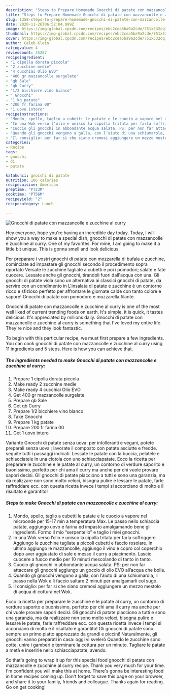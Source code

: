```yaml
---
description: "Steps to Prepare Homemade Gnocchi di patate con mazzancolle e zucchine al curry"
title: "Steps to Prepare Homemade Gnocchi di patate con mazzancolle e zucchine al curry"
slug: 1358-steps-to-prepare-homemade-gnocchi-di-patate-con-mazzancolle-e-zucchine-al-curry
date: 2020-11-26T06:52:04.999Z
image: https://img-global.cpcdn.com/recipes/ebc2cea5ba9a2cde/751x532cq70/gnocchi-di-patate-con-mazzancolle-e-zucchine-al-curry-recipe-main-photo.jpg
thumbnail: https://img-global.cpcdn.com/recipes/ebc2cea5ba9a2cde/751x532cq70/gnocchi-di-patate-con-mazzancolle-e-zucchine-al-curry-recipe-main-photo.jpg
cover: https://img-global.cpcdn.com/recipes/ebc2cea5ba9a2cde/751x532cq70/gnocchi-di-patate-con-mazzancolle-e-zucchine-al-curry-recipe-main-photo.jpg
author: Caleb Klein
ratingvalue: 4
reviewcount: 35287
recipeingredient:
- "1 cipolla dorata piccola"
- "2 zucchine medie"
- "4 cucchiai Olio EVO"
- "400 gr mazzancolle surgelate"
- "qb Sale"
- "qb Curry"
- "1/2 bicchiere vino bianco"
- " Gnocchi"
- "1 kg patate"
- "200 fr farina 00"
- "1 uovo intero"
recipeinstructions:
- "Mondo, spello, taglio a cubetti le patate e le cuocio a vapore nel microonde per 15-17 min a temperatura Max. Le passo nello schiaccia patate, aggiungo uovo e farina ed impasto amalgamando bene gli ingredienti. Formo il mio “serpentello” e taglio i miei gnocchi."
- "In una Wok verso l’olio e unisco la cipolla tritata per farla soffriggere. Aggiungo le zucchine tagliate a piccoli cubetti e faccio rosolare. In ultimo aggiungo le mazzancolle, aggiungo il vino e copro col coperchio dopo aver aggiustato di sale e messo il curry a piacimento. Lascio cuocere a fuoco medio per 10 minuti mescolando di tanto in tanto."
- "Cuocio gli gnocchi in abbondante acqua salata. PS: per non far attaccare gli gnocchi aggiungo un goccio di olio EVO all’acqua che bolle."
- "Quando gli gnocchi vengono a galla, con l’aiuto di una schiumarola, li passo nella Wok e li faccio saltare 2 minuti per amalgamarli col sugo."
- "Il consiglio: per far sì che siano cremosi aggiungere un mezzo mestolo di acqua di cottura nel Wok."
categories:
- Recipe
tags:
- gnocchi
- di
- patate

katakunci: gnocchi di patate 
nutrition: 106 calories
recipecuisine: American
preptime: "PT23M"
cooktime: "PT56M"
recipeyield: "2"
recipecategory: Lunch

---
```



![Gnocchi di patate con mazzancolle e zucchine al curry](https://img-global.cpcdn.com/recipes/ebc2cea5ba9a2cde/751x532cq70/gnocchi-di-patate-con-mazzancolle-e-zucchine-al-curry-recipe-main-photo.jpg)

Hey everyone, hope you're having an incredible day today. Today, I will show you a way to make a special dish, gnocchi di patate con mazzancolle e zucchine al curry. One of my favorites. For mine, I am going to make it a little bit unique. This is gonna smell and look delicious.

Per preparare i vostri gnocchi di patate con mozzarella di bufala e zucchine, cominciate ad impastare gli gnocchi secondo il procedimento sopra riportato Versate le zucchine tagliate a cubetti e poi i pomodori; salate e fate cuocere. Lessate anche gli gnocchi, tirandoli fuori dall&#39;acqua con una. Gli gnocchi di patate viola sono un alternativa ai classici gnocchi di patate, da servire con un condimento in L&#39;insalata di patate e zucchine è un contorno ricco e sfizioso perfetto per affrontare le giornate calde con tanto colore e sapore! Gnocchi di patate con pomodoro e mozzarella filante.

Gnocchi di patate con mazzancolle e zucchine al curry is one of the most well liked of current trending foods on earth. It's simple, it is quick, it tastes delicious. It's appreciated by millions daily. Gnocchi di patate con mazzancolle e zucchine al curry is something that I've loved my entire life. They're nice and they look fantastic.


To begin with this particular recipe, we must first prepare a few ingredients. You can cook gnocchi di patate con mazzancolle e zucchine al curry using 11 ingredients and 5 steps. Here is how you can achieve that.

<!--inarticleads1-->

##### The ingredients needed to make Gnocchi di patate con mazzancolle e zucchine al curry:

1. Prepare 1 cipolla dorata piccola
1. Make ready 2 zucchine medie
1. Make ready 4 cucchiai Olio EVO
1. Get 400 gr mazzancolle surgelate
1. Prepare qb Sale
1. Get qb Curry
1. Prepare 1/2 bicchiere vino bianco
1. Take  Gnocchi
1. Prepare 1 kg patate
1. Prepare 200 fr farina 00
1. Get 1 uovo intero


Variante Gnocchi di patate senza uova: per intolleranti e vegani, potete preparali senza uova ; lavorate il composto con patate asciutte e fredde. seguite tutti i passaggi indicati. Lessate le patate con la buccia, pelatele e schiacciatele in una ciotola con uno schiacciapatate. Ecco la ricetta per preparare le zucchine e le patate al curry, un contorno di verdure saporito e buonissimo, perfetto per chi ama il curry ma anche per chi vuole provare sapori decisi. Gli gnocchi di patate piacciono a tutti e sono una garanzia, ma da realizzare non sono molto veloci, bisogna pulire e lessare le patate, farle raffreddare ecc. con questa ricetta invece i tempi si accorciano di molto e il risultato è garantito! 

<!--inarticleads2-->

##### Steps to make Gnocchi di patate con mazzancolle e zucchine al curry:

1. Mondo, spello, taglio a cubetti le patate e le cuocio a vapore nel microonde per 15-17 min a temperatura Max. Le passo nello schiaccia patate, aggiungo uovo e farina ed impasto amalgamando bene gli ingredienti. Formo il mio “serpentello” e taglio i miei gnocchi.
1. In una Wok verso l’olio e unisco la cipolla tritata per farla soffriggere. Aggiungo le zucchine tagliate a piccoli cubetti e faccio rosolare. In ultimo aggiungo le mazzancolle, aggiungo il vino e copro col coperchio dopo aver aggiustato di sale e messo il curry a piacimento. Lascio cuocere a fuoco medio per 10 minuti mescolando di tanto in tanto.
1. Cuocio gli gnocchi in abbondante acqua salata. PS: per non far attaccare gli gnocchi aggiungo un goccio di olio EVO all’acqua che bolle.
1. Quando gli gnocchi vengono a galla, con l’aiuto di una schiumarola, li passo nella Wok e li faccio saltare 2 minuti per amalgamarli col sugo.
1. Il consiglio: per far sì che siano cremosi aggiungere un mezzo mestolo di acqua di cottura nel Wok.


Ecco la ricetta per preparare le zucchine e le patate al curry, un contorno di verdure saporito e buonissimo, perfetto per chi ama il curry ma anche per chi vuole provare sapori decisi. Gli gnocchi di patate piacciono a tutti e sono una garanzia, ma da realizzare non sono molto veloci, bisogna pulire e lessare le patate, farle raffreddare ecc. con questa ricetta invece i tempi si accorciano di molto e il risultato è garantito! Gli gnocchi di patate sono sempre un primo piatto apprezzato da grandi e piccini! Naturalmente, gli gnocchi vanno preparati in casa: oggi vi svelerò Quando le zucchine sono cotte, unire i gamberi e terminare la cottura per un minuto. Tagliare le patate a metà e inserirle nello schiacciapatate, avendo. 

So that's going to wrap it up for this special food gnocchi di patate con mazzancolle e zucchine al curry recipe. Thank you very much for your time. I'm confident you will make this at home. There's gonna be interesting food in home recipes coming up. Don't forget to save this page on your browser, and share it to your family, friends and colleague. Thanks again for reading. Go on get cooking!
